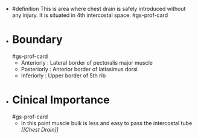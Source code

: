 - #definition This is area where chest drain is safely introduced without any injury. It is situated in 4th intercostal space. 
  #gs-prof-card
- # Boundary
  #gs-prof-card
	- Anteriorly : Lateral border of pectoralis major muscle
	- Posteriorly : Anterior border of latissimus dorsi
	- Inferiorly : Upper border of 5th rib
- # Cinical Importance
  #gs-prof-card
	- In this point muscle bulk is less and easy to pass the intercostal tube
	  *[[Chest Drain]]*